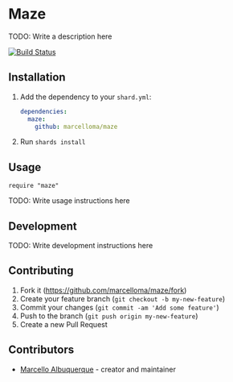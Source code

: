 # Maze

TODO: Write a description here

[![Build Status](https://travis-ci.org/dwyl/esta.svg?branch=master)](https://travis-ci.org/dwyl/esta)

## Installation

1. Add the dependency to your `shard.yml`:

   ```yaml
   dependencies:
     maze:
       github: marcelloma/maze
   ```

2. Run `shards install`

## Usage

```crystal
require "maze"
```

TODO: Write usage instructions here

## Development

TODO: Write development instructions here

## Contributing

1. Fork it (<https://github.com/marcelloma/maze/fork>)
2. Create your feature branch (`git checkout -b my-new-feature`)
3. Commit your changes (`git commit -am 'Add some feature'`)
4. Push to the branch (`git push origin my-new-feature`)
5. Create a new Pull Request

## Contributors

- [Marcello Albuquerque](https://github.com/marcelloma) - creator and maintainer
